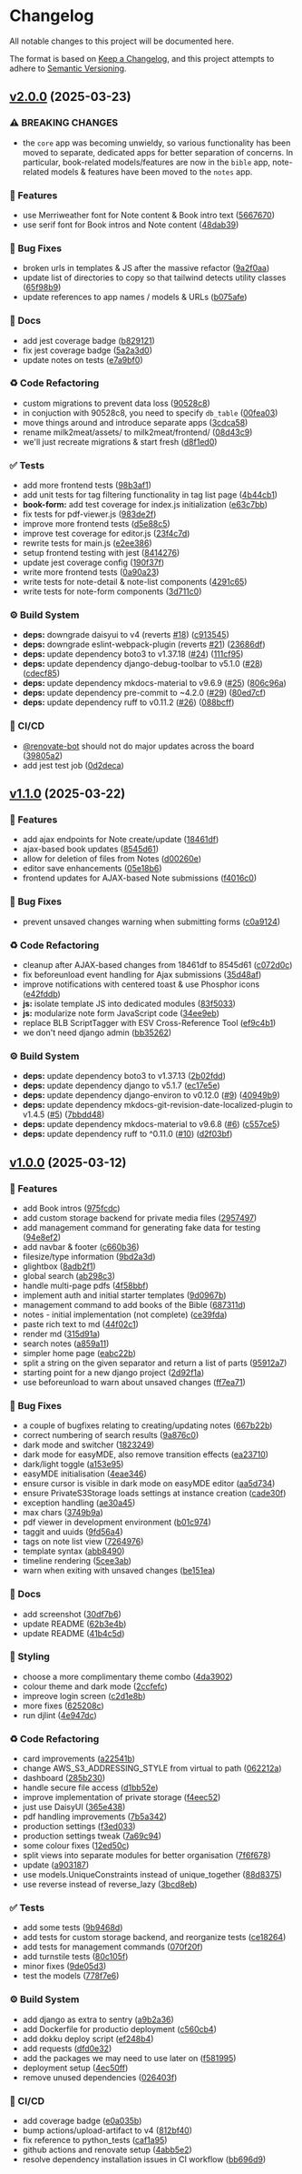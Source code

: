 # Changelog

All notable changes to this project will be documented here.

The format is based on [Keep a Changelog](https://keepachangelog.com/en/1.0.0/), and this project attempts to adhere to [Semantic Versioning](https://semver.org/spec/v2.0.0.html).

## [v2.0.0](https://github.com/engineervix/milk2meat/compare/v1.1.0...v2.0.0) (2025-03-23)


### ⚠ BREAKING CHANGES

* the `core` app was becoming unwieldy, so various
functionality has been moved to separate, dedicated apps for better
separation of concerns. In particular, book-related models/features
are now in the `bible` app, note-related models & features have been
moved to the `notes` app.

### 🚀 Features

* use Merriweather font for Note content & Book intro text ([5667670](https://github.com/engineervix/milk2meat/commit/5667670172a09f383d53a742b2859856ad1b4003))
* use serif font for Book intros and Note content ([48dab39](https://github.com/engineervix/milk2meat/commit/48dab39bcccbc401c6f9ffc28320836bd94a95b5))


### 🐛 Bug Fixes

* broken urls in templates & JS after the massive refactor ([9a2f0aa](https://github.com/engineervix/milk2meat/commit/9a2f0aad6a8aa431d84a4a0188ccf6bfcf9d8fc2))
* update list of directories to copy so that tailwind detects utility classes ([65f98b9](https://github.com/engineervix/milk2meat/commit/65f98b9efcb8b3de7bc905db423db9436b126bd2))
* update references to app names / models & URLs ([b075afe](https://github.com/engineervix/milk2meat/commit/b075afe50e5c8f316a0429b1e3c40a6f7543a33a))


### 📝 Docs

* add jest coverage badge ([b829121](https://github.com/engineervix/milk2meat/commit/b829121c20180166f65f78f4e1cf0041f428ca38))
* fix jest coverage badge ([5a2a3d0](https://github.com/engineervix/milk2meat/commit/5a2a3d07e0514d6551dda948d58c348f7f4387dc))
* update notes on tests ([e7a9bf0](https://github.com/engineervix/milk2meat/commit/e7a9bf030cbb584bbb5b5a10d3fb03e4f9932475))


### ♻️ Code Refactoring

* custom migrations to prevent data loss ([90528c8](https://github.com/engineervix/milk2meat/commit/90528c81ce521dc3f2baa1ab575f30809f12cb33))
* in conjuction with 90528c8, you need to specify `db_table` ([00fea03](https://github.com/engineervix/milk2meat/commit/00fea033b2cc68edddce599af7ac1ded3c15e736))
* move things around and introduce separate apps ([3cdca58](https://github.com/engineervix/milk2meat/commit/3cdca587da075175e259a441457598972d7e6240))
* rename milk2meat/assets/ to milk2meat/frontend/ ([08d43c9](https://github.com/engineervix/milk2meat/commit/08d43c91a19382ff8ba2c819f9c1a45fac66d0bd))
* we'll just recreate migrations & start fresh ([d8f1ed0](https://github.com/engineervix/milk2meat/commit/d8f1ed0b61f5f5316155e08562fc038b3c08bb21))


### ✅ Tests

* add more frontend tests ([98b3af1](https://github.com/engineervix/milk2meat/commit/98b3af18e3a579c27f722dcd4dd7ad90a011732a))
* add unit tests for tag filtering functionality in tag list page ([4b44cb1](https://github.com/engineervix/milk2meat/commit/4b44cb1322cf32d8c537841d5d3f7ef328c8ed93))
* **book-form:** add test coverage for index.js initialization ([e63c7bb](https://github.com/engineervix/milk2meat/commit/e63c7bbb7b1d18b245b368a713f100a2c74ade60))
* fix tests for pdf-viewer.js ([983de2f](https://github.com/engineervix/milk2meat/commit/983de2f5c23729f8168d08dd2ed4eedb756c6c6d))
* improve more frontend tests ([d5e88c5](https://github.com/engineervix/milk2meat/commit/d5e88c55e24aa5cf7b0608c6b1b1d5fb7eac4de6))
* improve test coverage for editor.js ([23f4c7d](https://github.com/engineervix/milk2meat/commit/23f4c7d309ed1ff52a30045f7422e109c1b30ce4))
* rewrite tests for main.js ([e2ee386](https://github.com/engineervix/milk2meat/commit/e2ee3860e8e6dce40d11e159b7ec96a88bb5f9dd))
* setup frontend testing with jest ([8414276](https://github.com/engineervix/milk2meat/commit/8414276666b73dae99338aec2c4b325f0bf86bd6))
* update jest coverage config ([190f37f](https://github.com/engineervix/milk2meat/commit/190f37f542bebdafb2e40a88018685a59b6b87ba))
* write more frontend tests ([0a90a23](https://github.com/engineervix/milk2meat/commit/0a90a23afc1906507c4b85045b720217c2a6db12))
* write tests for note-detail & note-list components ([4291c65](https://github.com/engineervix/milk2meat/commit/4291c659907194f46a8393ecc2e4f6a96ba12be4))
* write tests for note-form components ([3d711c0](https://github.com/engineervix/milk2meat/commit/3d711c09e98f2c9ca42f3ff80453dbdc918b8743))


### ⚙️ Build System

* **deps:** downgrade daisyui to v4 (reverts [#18](https://github.com/engineervix/milk2meat/issues/18)) ([c913545](https://github.com/engineervix/milk2meat/commit/c9135452994f79c85e148ede6f950bdaac55ae22))
* **deps:** downgrade eslint-webpack-plugin (reverts [#21](https://github.com/engineervix/milk2meat/issues/21)) ([23686df](https://github.com/engineervix/milk2meat/commit/23686dfccaed2c04baed645be42da4f83b82cf4c))
* **deps:** update dependency boto3 to v1.37.18 ([#24](https://github.com/engineervix/milk2meat/issues/24)) ([111cf95](https://github.com/engineervix/milk2meat/commit/111cf9504300f0abcf3b57ccdb54d926d6794d19))
* **deps:** update dependency django-debug-toolbar to v5.1.0 ([#28](https://github.com/engineervix/milk2meat/issues/28)) ([cdecf85](https://github.com/engineervix/milk2meat/commit/cdecf85a48823db8b3bb4f4d979d6d637d281054))
* **deps:** update dependency mkdocs-material to v9.6.9 ([#25](https://github.com/engineervix/milk2meat/issues/25)) ([806c96a](https://github.com/engineervix/milk2meat/commit/806c96a9b34f63d7881839adbb810d51f95b983f))
* **deps:** update dependency pre-commit to ~4.2.0 ([#29](https://github.com/engineervix/milk2meat/issues/29)) ([80ed7cf](https://github.com/engineervix/milk2meat/commit/80ed7cf6679556c145c0271e6fd79ed6274c2955))
* **deps:** update dependency ruff to v0.11.2 ([#26](https://github.com/engineervix/milk2meat/issues/26)) ([088bcff](https://github.com/engineervix/milk2meat/commit/088bcff926c2524893c6391098b6675ce710aed0))


### 👷 CI/CD

* [@renovate-bot](https://github.com/renovate-bot) should not do major updates across the board ([39805a2](https://github.com/engineervix/milk2meat/commit/39805a270c3b6fdb4a18ccb87d2f05a8a33ba4c6))
* add jest test job ([0d2deca](https://github.com/engineervix/milk2meat/commit/0d2decad77e6e9ff9ad9cb2435219a32066530f0))


## [v1.1.0](https://github.com/engineervix/milk2meat/compare/v1.0.0...v1.1.0) (2025-03-22)


### 🚀 Features

* add ajax endpoints for Note create/update ([18461df](https://github.com/engineervix/milk2meat/commit/18461dfbe880c5881051735c153884290fbc5b65))
* ajax-based book updates ([8545d61](https://github.com/engineervix/milk2meat/commit/8545d616a3154620b775efff5b316b99fe06231e))
* allow for deletion of files from Notes ([d00260e](https://github.com/engineervix/milk2meat/commit/d00260e9b38d9607f2979d7ca8ebb49599984134))
* editor save enhancements ([05e18b6](https://github.com/engineervix/milk2meat/commit/05e18b6ff8d5bb277a0eb0f87691fb9fc44ec52a))
* frontend updates for AJAX-based Note submissions ([f4016c0](https://github.com/engineervix/milk2meat/commit/f4016c06030686426c3df4a68bb7e15fc14451a2))


### 🐛 Bug Fixes

* prevent unsaved changes warning when submitting forms ([c0a9124](https://github.com/engineervix/milk2meat/commit/c0a912478627398cb1f6f1b1d837704238aaecd2))


### ♻️ Code Refactoring

* cleanup after AJAX-based changes from 18461df to 8545d61 ([c072d0c](https://github.com/engineervix/milk2meat/commit/c072d0c2f84910b71449a254a8f7b3a4ac73e1a4))
* fix beforeunload event handling for Ajax submissions ([35d48af](https://github.com/engineervix/milk2meat/commit/35d48afe2cc250d8e23b17dee9122fec4461d294))
* improve notifications with centered toast & use Phosphor icons ([e42fddb](https://github.com/engineervix/milk2meat/commit/e42fddb20faeba10a966b7d340f413c55c715691))
* **js:** isolate template JS into dedicated modules ([83f5033](https://github.com/engineervix/milk2meat/commit/83f50336331728b736ced2a05cbd1f527c34fd6c))
* **js:** modularize note form JavaScript code ([34ee9eb](https://github.com/engineervix/milk2meat/commit/34ee9eb2be3c83ec15fd6c37c4db0edc909af322))
* replace BLB ScriptTagger with ESV Cross-Reference Tool ([ef9c4b1](https://github.com/engineervix/milk2meat/commit/ef9c4b195e62ee8ebba48a391f74d2cd572d69df))
* we don't need django admin ([bb35262](https://github.com/engineervix/milk2meat/commit/bb352627af21870b729cbe1de46181ce638347c6))


### ⚙️ Build System

* **deps:** update dependency boto3 to v1.37.13 ([2b02fdd](https://github.com/engineervix/milk2meat/commit/2b02fdd3a6e9b7b1921168ce4b2ced8985979153))
* **deps:** update dependency django to v5.1.7 ([ec17e5e](https://github.com/engineervix/milk2meat/commit/ec17e5eee6d2f696194fe788003b4d9a9342f133))
* **deps:** update dependency django-environ to v0.12.0 ([#9](https://github.com/engineervix/milk2meat/issues/9)) ([40949b9](https://github.com/engineervix/milk2meat/commit/40949b932106d079b2e46e63c096a1efbd19335d))
* **deps:** update dependency mkdocs-git-revision-date-localized-plugin to v1.4.5 ([#5](https://github.com/engineervix/milk2meat/issues/5)) ([7bbdd48](https://github.com/engineervix/milk2meat/commit/7bbdd48c53be1df32d8a7fde17d0713d1702df26))
* **deps:** update dependency mkdocs-material to v9.6.8 ([#6](https://github.com/engineervix/milk2meat/issues/6)) ([c557ce5](https://github.com/engineervix/milk2meat/commit/c557ce5f26da72ad9338402d131a928d8cde7918))
* **deps:** update dependency ruff to ^0.11.0 ([#10](https://github.com/engineervix/milk2meat/issues/10)) ([d2f03bf](https://github.com/engineervix/milk2meat/commit/d2f03bf202704f8cd8830a2266575ae8b57f410a))



## [v1.0.0](https://github.com/engineervix/milk2meat/releases/tag/v1.0.0) (2025-03-12)


### 🚀 Features

* add Book intros ([975fcdc](https://github.com/engineervix/milk2meat/commit/975fcdcc1a7b30c8f8c6eec2026ba8c6ed265d35))
* add custom storage backend for private media files ([2957497](https://github.com/engineervix/milk2meat/commit/2957497120a0c96a6912635274aaaf3e9a268e6e))
* add management command for generating fake data for testing ([94e8ef2](https://github.com/engineervix/milk2meat/commit/94e8ef245fd672ff6ebb09b22e0dc620335cc7b1))
* add navbar & footer ([c660b36](https://github.com/engineervix/milk2meat/commit/c660b368c3611bf39f76cabac9f2faf03f816b0f))
* filesize/type information ([9bd2a3d](https://github.com/engineervix/milk2meat/commit/9bd2a3d4c90022b5f40b90c1b4f72e2ffa81d888))
* glightbox ([8adb2f1](https://github.com/engineervix/milk2meat/commit/8adb2f16c5a86c0149ce01294f13ed20a32db3ae))
* global search ([ab298c3](https://github.com/engineervix/milk2meat/commit/ab298c37200f219a069ded92d2ae928a9ec9acde))
* handle multi-page pdfs ([4f58bbf](https://github.com/engineervix/milk2meat/commit/4f58bbf3f10ab50ec2f46a22dace6868b4e76882))
* implement auth and initial starter templates ([9d0967b](https://github.com/engineervix/milk2meat/commit/9d0967b71d6a4dd1f879212012ced25701f5b518))
* management command to add books of the Bible ([687311d](https://github.com/engineervix/milk2meat/commit/687311d7d75da0c406953b44cf7a0ca10f92fe25))
* notes - initial implementation (not complete) ([ce39fda](https://github.com/engineervix/milk2meat/commit/ce39fda351253e4487c2fca42c1266d827a07d13))
* paste rich text to md ([44f02c1](https://github.com/engineervix/milk2meat/commit/44f02c1b38370ab45acf6a4ca4e834771f9599c3))
* render md ([315d91a](https://github.com/engineervix/milk2meat/commit/315d91a4ef4ce028c8b9f2a174b5f7e2f825c38c))
* search notes ([a859a11](https://github.com/engineervix/milk2meat/commit/a859a118bcfc4029b0c402884519e024d9a9e336))
* simpler home page ([eabc22b](https://github.com/engineervix/milk2meat/commit/eabc22b436a81ccae8a545afc3fe7ece1dd3558c))
* split a string on the given separator and return a list of parts ([95912a7](https://github.com/engineervix/milk2meat/commit/95912a72aaa9e1ab7d8755dc70dc38c1cf4e1493))
* starting point for a new django project ([2d92f1a](https://github.com/engineervix/milk2meat/commit/2d92f1a411e442873b435509c974eb97fb0cfe50))
* use beforeunload to warn about unsaved changes ([ff7ea71](https://github.com/engineervix/milk2meat/commit/ff7ea71c38b46fb679c29fba2b7ca1813f8ab224))


### 🐛 Bug Fixes

* a couple of bugfixes relating to creating/updating notes ([667b22b](https://github.com/engineervix/milk2meat/commit/667b22b2435c4b13de36449d7c0dd215f9f34e14))
* correct numbering of search results ([9a876c0](https://github.com/engineervix/milk2meat/commit/9a876c0216859ff4b438e49f5e9adc59d99ab969))
* dark mode and switcher ([1823249](https://github.com/engineervix/milk2meat/commit/1823249692f747b31d6bdaaa67ed5ceb2c36377a))
* dark mode for easyMDE, also remove transition effects ([ea23710](https://github.com/engineervix/milk2meat/commit/ea2371071635d5c519ba4cbab482094965fd799f))
* dark/light toggle ([a153e95](https://github.com/engineervix/milk2meat/commit/a153e95662f51578e6db1db2533117103d7f1638))
* easyMDE initialisation ([4eae346](https://github.com/engineervix/milk2meat/commit/4eae346491d3496e84dbc85b2694dafac99eaffb))
* ensure cursor is visible in dark mode on easyMDE editor ([aa5d734](https://github.com/engineervix/milk2meat/commit/aa5d73490950ad69e8d4d5f28c2118ff3def672b))
* ensure PrivateS3Storage loads settings at instance creation ([cade30f](https://github.com/engineervix/milk2meat/commit/cade30fd2c25b5539b5885b5e470c4592659e130))
* exception handling ([ae30a45](https://github.com/engineervix/milk2meat/commit/ae30a4588ff74e1b9a4c7a4a0fd0a54811bbece9))
* max chars ([3749b9a](https://github.com/engineervix/milk2meat/commit/3749b9a092136a94b971db56356f9658b6a3bf5e))
* pdf viewer in development environment ([b01c974](https://github.com/engineervix/milk2meat/commit/b01c974d15e8c47478024819f376aefe588a130d))
* taggit and uuids ([9fd56a4](https://github.com/engineervix/milk2meat/commit/9fd56a43b389bdcb7f51e597a1f391f2ef978f36))
* tags on note list view ([7264976](https://github.com/engineervix/milk2meat/commit/7264976c7b4bde7558f9d065a04dcfe277812e24))
* template syntax ([abb8490](https://github.com/engineervix/milk2meat/commit/abb8490b80cf64d7f11cc87512df2d1848bc609c))
* timeline rendering ([5cee3ab](https://github.com/engineervix/milk2meat/commit/5cee3ab0464c028d09932a0f2a5eea21a5fc2e4a))
* warn when exiting with unsaved changes ([be151ea](https://github.com/engineervix/milk2meat/commit/be151ea2dd3c5d2665788158a5c3e0ff98dd8224))


### 📝 Docs

* add screenshot ([30df7b6](https://github.com/engineervix/milk2meat/commit/30df7b6555fb7276d055b277041940bd526ec965))
* update README ([62b3e4b](https://github.com/engineervix/milk2meat/commit/62b3e4bdda91c1ff43d38fdd26ac26899e64f8c5))
* update README ([41b4c5d](https://github.com/engineervix/milk2meat/commit/41b4c5df3e5ec88fbf076240a637b22d46b1201c))


### 💄 Styling

* choose a more complimentary theme combo ([4da3902](https://github.com/engineervix/milk2meat/commit/4da39022d549f75b096a98e5cb498f902e9a760f))
* colour theme and dark mode ([2ccfefc](https://github.com/engineervix/milk2meat/commit/2ccfefc6fc8fb8146efca001af02a1147911969f))
* impreove login screen ([c2d1e8b](https://github.com/engineervix/milk2meat/commit/c2d1e8bb92c315798bff13fa4d0e08a656a88502))
* more fixes ([625208c](https://github.com/engineervix/milk2meat/commit/625208c27a34c90543e36238aaf3732c0438d811))
* run djlint ([4e947dc](https://github.com/engineervix/milk2meat/commit/4e947dc2261e0376d30cc983499de82091a80726))


### ♻️ Code Refactoring

* card improvements ([a22541b](https://github.com/engineervix/milk2meat/commit/a22541b38f8d8f5f636cd258f13a354b3f8d847e))
* change AWS_S3_ADDRESSING_STYLE from virtual to path ([062212a](https://github.com/engineervix/milk2meat/commit/062212aeb72d0d0d5a643d039e906f57a2f971db))
* dashboard ([285b230](https://github.com/engineervix/milk2meat/commit/285b230e4708d53ec1f6c1a734f753fa0defb877))
* handle secure file access ([d1bb52e](https://github.com/engineervix/milk2meat/commit/d1bb52ee786a0aabb58e7e56faca00fa73358b07))
* improve implementation of private storage ([f4eec52](https://github.com/engineervix/milk2meat/commit/f4eec5201c649476d9b43bfc0fd133d84d9b79d8))
* just use DaisyUI ([365e438](https://github.com/engineervix/milk2meat/commit/365e438f2bcd88ba68c06e1fb6843e23e5913ea2))
* pdf handling improvements ([7b5a342](https://github.com/engineervix/milk2meat/commit/7b5a342a757884ebd2828c07a47a09a12dda8562))
* production settings ([f3ed033](https://github.com/engineervix/milk2meat/commit/f3ed033b6e232501c7918b1cd9c3d8721104cd6f))
* production settings tweak ([7a69c94](https://github.com/engineervix/milk2meat/commit/7a69c94d65f82729ba31e677b17f56755d8c22c5))
* some colour fixes ([12ed50c](https://github.com/engineervix/milk2meat/commit/12ed50c48e9ca04792b7acbdb718ee5054fa77fb))
* split views into separate modules for better organisation ([7f6f678](https://github.com/engineervix/milk2meat/commit/7f6f678e3abb624edd954c91d8c91b28738c3e24))
* update ([a903187](https://github.com/engineervix/milk2meat/commit/a90318749f9374cd562a9d89db7c5335caf50b43))
* use models.UniqueConstraints instead of unique_together ([88d8375](https://github.com/engineervix/milk2meat/commit/88d8375025fe75c424e2036ca91bea951f21f3aa))
* use reverse instead of reverse_lazy ([3bcd8eb](https://github.com/engineervix/milk2meat/commit/3bcd8ebadcd97a6f4c48e0896db2336b5631588d))


### ✅ Tests

* add some tests ([9b9468d](https://github.com/engineervix/milk2meat/commit/9b9468d824190e3e98e6092d883718b6ed6dea03))
* add tests for custom storage backend, and reorganize tests ([ce18264](https://github.com/engineervix/milk2meat/commit/ce182646da00e3eef0d95887954868a669f15a64))
* add tests for management commands ([070f20f](https://github.com/engineervix/milk2meat/commit/070f20f9db93add5ff74bfa68324593f4d15ad80))
* add turnstile tests ([80c105f](https://github.com/engineervix/milk2meat/commit/80c105f2e6d1b8b4f9529d68e87ba4be7a868e4a))
* minor fixes ([9de05d3](https://github.com/engineervix/milk2meat/commit/9de05d380279f10f46cd6f2611cb1c317c6127c8))
* test the models ([778f7e6](https://github.com/engineervix/milk2meat/commit/778f7e6cb30f3cd08a8f08f5f29b781cd1098569))


### ⚙️ Build System

* add django as extra to sentry ([a9b2a36](https://github.com/engineervix/milk2meat/commit/a9b2a36ef4727a926169a6ec064fcdb907bbbf61))
* add Dockerfile for productio deployment ([c560cb4](https://github.com/engineervix/milk2meat/commit/c560cb4b6d5ce1f078501052e846e5eeff5fdb7f))
* add dokku deploy script ([ef248b4](https://github.com/engineervix/milk2meat/commit/ef248b49660b2345a107d1f77419cc06720fbe3a))
* add requests ([dfd0e32](https://github.com/engineervix/milk2meat/commit/dfd0e3205d59f7ca8b60f66373eca3c5d2f6ea94))
* add the packages we may need to use later on ([f581995](https://github.com/engineervix/milk2meat/commit/f5819957d5c3313b5a151786d8ba3bfeac7fc73b))
* deployment setup ([4ec50ff](https://github.com/engineervix/milk2meat/commit/4ec50ffdaf154a036ac38f72610062f5f9b40a29))
* remove unused dependencies ([026403f](https://github.com/engineervix/milk2meat/commit/026403f9dabeda4a5d856d3b1a58ce1c523025e0))


### 👷 CI/CD

* add coverage badge ([e0a035b](https://github.com/engineervix/milk2meat/commit/e0a035b7bc4da0e8e08c1a3b792c7773684040e3))
* bump actions/upload-artifact to v4 ([812bf40](https://github.com/engineervix/milk2meat/commit/812bf40e8368f8aa3c152c10ce6b6e4fd3214e79))
* fix reference to python_tests ([caf1a95](https://github.com/engineervix/milk2meat/commit/caf1a95451bb007a863b37caf0aa7b0b14267954))
* github actions and renovate setup ([4abb5e2](https://github.com/engineervix/milk2meat/commit/4abb5e2b3918345ed9c7ba3d761366eb9e394b7a))
* resolve dependency installation issues in CI workflow ([bb696d9](https://github.com/engineervix/milk2meat/commit/bb696d9ce5fae367685cdfe6e438a634c7355f0e))
